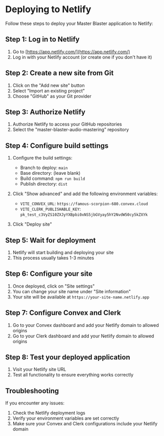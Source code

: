 # Deploying to Netlify

Follow these steps to deploy your Master Blaster application to Netlify:

## Step 1: Log in to Netlify

1. Go to [https://app.netlify.com/](https://app.netlify.com/)
2. Log in with your Netlify account (or create one if you don't have it)

## Step 2: Create a new site from Git

1. Click on the "Add new site" button
2. Select "Import an existing project"
3. Choose "GitHub" as your Git provider

## Step 3: Authorize Netlify

1. Authorize Netlify to access your GitHub repositories
2. Select the "master-blaster-audio-mastering" repository

## Step 4: Configure build settings

1. Configure the build settings:
   - Branch to deploy: `main`
   - Base directory: (leave blank)
   - Build command: `npm run build`
   - Publish directory: `dist`

2. Click "Show advanced" and add the following environment variables:
   - `VITE_CONVEX_URL`: `https://famous-scorpion-680.convex.cloud`
   - `VITE_CLERK_PUBLISHABLE_KEY`: `pk_test_c3VyZS10ZXJyYXBpbi0xNS5jbGVyay5hY2NvdW50cy5kZXYk`

3. Click "Deploy site"

## Step 5: Wait for deployment

1. Netlify will start building and deploying your site
2. This process usually takes 1-3 minutes

## Step 6: Configure your site

1. Once deployed, click on "Site settings"
2. You can change your site name under "Site information"
3. Your site will be available at `https://your-site-name.netlify.app`

## Step 7: Configure Convex and Clerk

1. Go to your Convex dashboard and add your Netlify domain to allowed origins
2. Go to your Clerk dashboard and add your Netlify domain to allowed origins

## Step 8: Test your deployed application

1. Visit your Netlify site URL
2. Test all functionality to ensure everything works correctly

## Troubleshooting

If you encounter any issues:

1. Check the Netlify deployment logs
2. Verify your environment variables are set correctly
3. Make sure your Convex and Clerk configurations include your Netlify domain